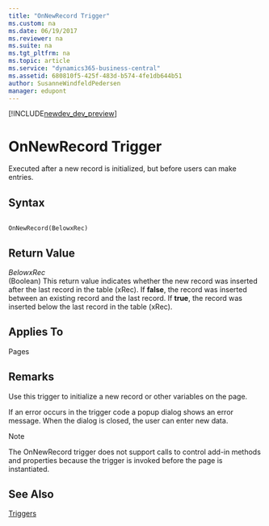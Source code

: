 ```yaml
---
title: "OnNewRecord Trigger"
ms.custom: na
ms.date: 06/19/2017
ms.reviewer: na
ms.suite: na
ms.tgt_pltfrm: na
ms.topic: article
ms.service: "dynamics365-business-central"
ms.assetid: 680810f5-425f-483d-b574-4fe1db644b51
author: SusanneWindfeldPedersen
manager: edupont
---
```


[!INCLUDE[newdev_dev_preview](../includes/newdev_dev_preview.md)]

# OnNewRecord Trigger
Executed after a new record is initialized, but before users can make entries.  
  
## Syntax  
  
```  
  
OnNewRecord(BelowxRec)  
```  
  
## Return Value  
 *BelowxRec*  
 \(Boolean\) This return value indicates whether the new record was inserted after the last record in the table \(xRec\). If **false**, the record was inserted between an existing record and the last record. If **true**, the record was inserted below the last record in the table \(xRec\).  
  
## Applies To  
 Pages  
  
## Remarks  
 Use this trigger to initialize a new record or other variables on the page.  
  
 If an error occurs in the trigger code a popup dialog shows an error message. When the dialog is closed, the user can enter new data.  
  
> [!NOTE]  
>  The OnNewRecord trigger does not support calls to control add-in methods and properties because the trigger is invoked before the page is instantiated. <!-- For more information see, [Exposing Methods and Properties in a Windows Client Control Add-in](Exposing-Methods-and-Properties-in-a-Windows-Client-Control-Add-in.md).  -->
  
## See Also  
 [Triggers](devenv-triggers.md)